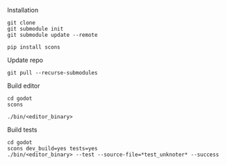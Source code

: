 Installation
```
git clone
git submodule init
git submodule update --remote

pip install scons
```

Update repo
```
git pull --recurse-submodules
```

Build editor

```
cd godot
scons

./bin/<editor_binary>
```

Build tests

```
cd godot
scons dev_build=yes tests=yes
./bin/<editor_binary> --test --source-file=*test_unknoter* --success
```

